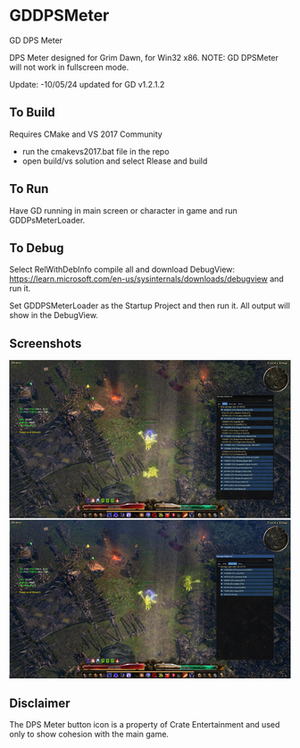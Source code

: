 # GDDPSMeter
GD DPS Meter

DPS Meter designed for Grim Dawn, for Win32 x86.
NOTE: GD DPSMeter will not work in fullscreen mode.

Update:
-10/05/24 updated for GD v1.2.1.2

To Build
-----------------------------------------------------------------------------------
Requires CMake and VS 2017 Community
* run the cmakevs2017.bat file in the repo
* open build/vs solution and select Rlease and build

To Run
-----------------------------------------------------------------------------------
Have GD running in main screen or character in game and run GDDPsMeterLoader.

To Debug
-----------------------------------------------------------------------------------
Select RelWithDebInfo compile all and download DebugView: https://learn.microsoft.com/en-us/sysinternals/downloads/debugview and run it.

Set GDDPSMeterLoader as the Startup Project and then run it. All output will show in the DebugView.

Screenshots
-----------------------------------------------------------------------------------

![alt tag](https://github.com/Lumak/GDDPSMeter/blob/main/screenshot/dpsscrn1.jpg)
![alt tag](https://github.com/Lumak/GDDPSMeter/blob/main/screenshot/dpsscrn2.jpg)

Disclaimer
-----------------------------------------------------------------------------------
The DPS Meter button icon is a property of Crate Entertainment and used only to show cohesion with the main game.





